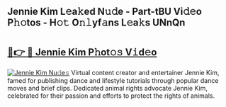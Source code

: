 ## Jennie Kim L𝚎a𝚔ed N𝚞𝚍e - Part-tBU Vi𝚍𝚎o P𝚑𝚘tos - H𝚘𝚝 O𝚗𝚕yf𝚊ns L𝚎a𝚔s UNnQn

# <h2><a href="http://kf5zwbj.oniu.top/?m=Jennie+Kim">🔗👉 🔴 Jennie Kim P𝚑ot𝚘𝚜 V𝚒d𝚎o</a></h2>

[![Jennie Kim Nu𝚍e𝚜](https://i.imgur.com/0qMVB7G.gif)](http://kf5zwbj.oniu.top/?m=Jennie+Kim)
Virtual content creator and entertainer Jennie Kim, famed for publishing dance and lifestyle tutorials through popular dance moves and brief clips. Dedicated animal rights advocate Jennie Kim, celebrated for their passion and efforts to protect the rights of animals.  
